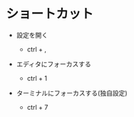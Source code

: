 # ショートカット

- 設定を開く

  - ctrl + ,

- エディタにフォーカスする

  - ctrl + 1

- ターミナルにフォーカスする(独自設定)

  - ctrl + 7
